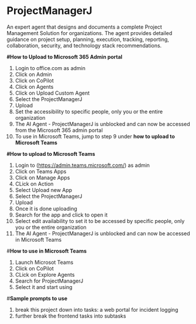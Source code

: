 # ProjectManagerJ
An expert agent that designs and documents a complete Project Management Solution for organizations. The agent provides detailed guidance on project setup, planning, execution, tracking, reporting, collaboration, security, and technology stack recommendations.

**#How to Upload to Microsoft 365 Admin portal**
1. Login to office.com as admin
2. Click on Admin
3. Click on CoPilot
4. Click on Agents
5. Click on Upload Custom Agent
6. Select the ProjectManagerJ
7. Upload
8. Set the accessibility to specific people, only you or the entire organization
9. The AI Agent - ProjectManagerJ is unblocked and can now be accessed from the Microsoft 365 admin portal
10. To use in Microsoft Teams, jump to step 9 under **how to upload to Microsoft Teams**

**#How to upload to Microsoft Teams**
1. Login to (https://admin.teams.microsoft.com/) as admin
2. Click on Teams Apps
3. Click on Manage Apps
4. CLick on Action
5. Select Upload new App
6. Select the ProjectManagerJ
7. Upload
8. Once it is done uploading
9. Search for the app and click to open it
10. Select edit availability to set it to be accessed by specific people, only you or the entire organization
11. The AI Agent - ProjectManagerJ is unblocked and can now be accessed in Microsoft Teams

#**How to use in Microsoft Teams**
1. Launch Microsot Teams
2. Click on CoPilot
3. CLick on Explore Agents
4. Search for ProjectManagerJ
5. Select it and start using

#**Sample prompts to use**
1. break this project down into tasks: a web portal for incident logging
2. further break the frontend tasks into subtasks
